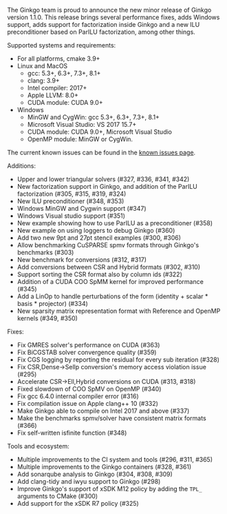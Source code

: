 The Ginkgo team is proud to announce the new minor release of Ginkgo version
1.1.0. This release brings several performance fixes, adds Windows support, 
adds support for factorization inside Ginkgo and a new ILU preconditioner
based on ParILU factorization, among other things.

Supported systems and requirements:
+ For all platforms, cmake 3.9+
+ Linux and MacOS
  + gcc: 5.3+, 6.3+, 7.3+, 8.1+
  + clang: 3.9+
  + Intel compiler: 2017+
  + Apple LLVM: 8.0+
  + CUDA module: CUDA 9.0+
+ Windows
  + MinGW and CygWin: gcc 5.3+, 6.3+, 7.3+, 8.1+
  + Microsoft Visual Studio: VS 2017 15.7+
  + CUDA module: CUDA 9.0+, Microsoft Visual Studio
  + OpenMP module: MinGW or CygWin.


The current known issues can be found in the [known issues
page](https://github.com/ginkgo-project/ginkgo/wiki/Known-Issues).


Additions:
+ Upper and lower triangular solvers (#327, #336, #341, #342)
+ New factorization support in Ginkgo, and addition of the ParILU
  factorization (#305, #315, #319, #324)
+ New ILU preconditioner (#348, #353)
+ Windows MinGW and Cygwin support (#347)
+ Windows Visual studio support (#351)
+ New example showing how to use ParILU as a preconditioner (#358)
+ New example on using loggers to debug Ginkgo (#360)
+ Add two new 9pt and 27pt stencil examples (#300, #306)
+ Allow benchmarking CuSPARSE spmv formats through Ginkgo's benchmarks (#303)
+ New benchmark for conversions (#312, #317)
+ Add conversions between CSR and Hybrid formats (#302, #310)
+ Support sorting the CSR format also by column ids (#322)
+ Addition of a CUDA COO SpMM kernel for improved performance (#345)
+ Add a LinOp to handle perturbations of the form (identity + scalar *
  basis * projector) (#334)
+ New sparsity matrix representation format with Reference and OpenMP
  kernels (#349, #350)

Fixes:
+ Fix GMRES solver's performance on CUDA (#363)
+ Fix BiCGSTAB solver convergence quality (#359)
+ Fix CGS logging by reporting the residual for every sub iteration (#328)
+ Fix CSR,Dense->Sellp conversion's memory access violation issue (#295)
+ Accelerate CSR->Ell,Hybrid conversions on CUDA (#313, #318)
+ Fixed slowdown of COO SpMV on OpenMP (#340)
+ Fix gcc 6.4.0 internal compiler error (#316)
+ Fix compilation issue on Apple clang++ 10 (#332)
+ Make Ginkgo able to compile on Intel 2017 and above (#337)
+ Make the benchmarks spmv/solver have consistent matrix formats (#366)
+ Fix self-written isfinite function (#348)

Tools and ecosystem:
+ Multiple improvements to the CI system and tools (#296, #311, #365)
+ Multiple improvements to the Ginkgo containers (#328, #361)
+ Add sonarqube analysis to Ginkgo (#304, #308, #309)
+ Add clang-tidy and iwyu support to Ginkgo (#298)
+ Improve Ginkgo's support of xSDK M12 policy by adding the `TPL_` arguments
  to CMake (#300)
+ Add support for the xSDK R7 policy (#325)